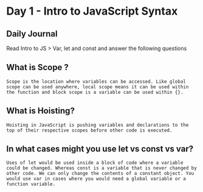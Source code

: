 # Day 1 - Intro to JavaScript Syntax

## Daily Journal
Read Intro to JS > Var, let and const and answer the following questions

## What is Scope ?
    Scope is the location where variables can be accessed. Like global scope can be used anywhere, local scope means it can be used within the function and block scope is a variable can be used within {}.

## What is Hoisting?
    Hoisting in JavaScript is pushing variables and declarations to the top of their respective scopes before other code is executed.

## In what cases might you use let vs const vs var?
    Uses of let would be used inside a block of code where a variable could be changed. Whereas const is a variable that is never changed by other code. We can only change the contents of a constant object. You would use var in cases where you would need a global variable or a function variable.